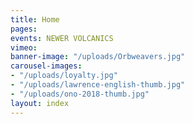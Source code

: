```yaml
---
title: Home
pages: 
events: NEWER VOLCANICS
vimeo: 
banner-image: "/uploads/Orbweavers.jpg"
carousel-images:
- "/uploads/loyalty.jpg"
- "/uploads/lawrence-english-thumb.jpg"
- "/uploads/ono-2018-thumb.jpg"
layout: index
---
```


